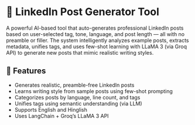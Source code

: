 # 📝 LinkedIn Post Generator Tool

A powerful AI-based tool that auto-generates professional LinkedIn posts based on user-selected tag, tone, language, and post length — all with no preamble or filler. The system intelligently analyzes example posts, extracts metadata, unifies tags, and uses few-shot learning with LLaMA 3 (via Groq API) to generate new posts that mimic realistic writing styles.

## 🚀 Features

- Generates realistic, preamble-free LinkedIn posts
- Learns writing style from sample posts using few-shot prompting
- Categorizes posts by language, line count, and tags
- Unifies tags using semantic understanding (via LLM)
- Supports English and Hinglish
- Uses LangChain + Groq’s LLaMA 3 API
